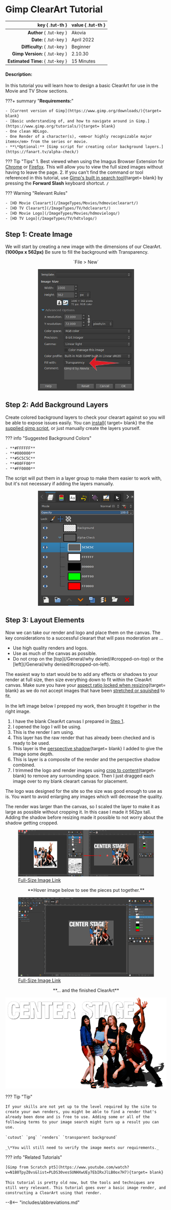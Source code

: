 # **Gimp ClearArt Tutorial**

<div class="tut-table" markdown>

| key                  { .tut-th } | value                 { .tut-th } |
| -------------------------------: | :-------------------------------- |
| **Author**          { .tut-key } | Akovia                            |
| **Date:**           { .tut-key } | April 2022                        |
| **Difficulty:**     { .tut-key } | Beginner                          |
| **Gimp Version:**   { .tut-key } | 2.10.30                           |
| **Estimated Time:** { .tut-key } | 15 Minutes                        |

</div>

#### Description:

In this tutorial you will learn how to design a basic ClearArt for use in the Movie and TV Show sections. 

???+ summary "**Requirements:**"

    - [Current version of Gimp](https://www.gimp.org/downloads/){target= blank}
    - [Basic understanding of, and how to navigate around in Gimp.](https://www.gimp.org/tutorials/){target= blank}
    - One clean HDLogo.
    - One Render of a character(s), <em>or highly recognizable major items</em> from the series or movie.
    - **\*Optional:** [Gimp script for creating color background layers.](https://fanart.tv/alpha-check/)

??? Tip "Tips"
    1. Best viewed when using the Imagus Browser Extension for [Chrome](https://chrome.google.com/webstore/detail/imagus/immpkjjlgappgfkkfieppnmlhakdmaab?hl=en) or [Firefox](https://addons.mozilla.org/en-US/firefox/addon/imagus/). This will allow you to view the full sized images without having to leave the page.
    2. If you can't find the command or tool referenced in this tutorial, use [Gimp's built in search tool](https://www.gimp.org/release-notes/gimp-2.10.html#search-system){target= blank} by pressing the **Forward Slash** keyboard shortcut. **`/`**

??? Warning "Relevant Rules"
    
    - [HD Movie Clearart](/ImageTypes/Movies/hdmovieclearart/)
    - [HD TV Clearart](/ImageTypes/TV/hdclearart/)
    - [HD Movie Logo](/ImageTypes/Movies/hdmovielogo/)
    - [HD TV Logo](/ImageTypes/TV/hdtvlogo/)

## **Step 1:** Create Image

We will start by creating a new image with the dimensions of our ClearArt. **(1000px x 562px)** Be sure to fill the background with Transparency.

<p style="text-align:center;" markdown > `File > New` </p>

<p class="center-image" style="text-align:center;" ><img id='tut-image' width="300" style="border-radius;.5em;margin:auto;" src="../../../assets/images/tutorial-assets/gimp-clearart-create-new-image.jpg"/></p>


## **Step 2:** Add Background Layers

Create colored background layers to check your clearart against so you will be able to expose issues easily. You can [install](https://docs.gimp.org/en/install-script-fu.html){ target= blank} the the [supplied gimp script](https://fanart.tv/alpha-check/), or just manually create the layers yourself.

??? info "Suggested Background Colors"

    - **#FFFFFF**
    - **#000000**
    - **#5C5C5C**
    - **#00FF00**
    - **#FF0000** 
  
The script will put them in a layer group to make them easier to work with, but it's not necessary if adding the layers manually.

<p class="center-image" style="text-align:center;" ><img id='tut-image' width="300" style="border-radius;.5em;margin:auto;" src="../../../assets/images/tutorial-assets/gimp-clearart-add-background-layers.jpg"/></p>

## **Step 3:** Layout Elements

Now we can take our render and logo and place them on the canvas. The key considerations to a successful clearart that will pass moderation are ...

- Use high quality renders and logos.
- Use as much of the canvas as possible.
- Do not crop on the [top](/General/why denied/#cropped-on-top) or the [left](/General/why denied/#cropped-on-left).

The easiest way to start would be to add any effects or shadows to your render at full size, then size everything down to fit within the ClearArt canvas. Make sure you have your [aspect ratio locked when resizing](https://www.gimp.org/tutorials/GIMP_Quickies/#changing-the-size-dimensions-of-an-image-scale){target= blank} as we do not accept images that have been [stretched or squished](/General/why%20denied/#aspect-ratio) to fit.

In the left image below I prepped my work, then brought it together in the right image.

1. I have the blank ClearArt canvas I prepared in [Step 1](#step-1-create-image).
2. I opened the logo I will be using.
3. This is the render I am using.
4. This layer has the raw render that has already been checked and is ready to be used.
5. This layer is the [perspective shadow](https://docs.gimp.org/2.10/en/script-fu-perspective-shadow.html){target= blank} I added to give the image some depth.
6. This is layer is a composite of the render and the perspective shadow combined.
7. I trimmed the logo and render images using [crop to content](https://docs.gimp.org/en/gimp-image-crop.html){target= blank} to remove any surrounding space. Then I just dragged each image over to my blank clearart canvas for placement.

The logo was designed for the site so the size was good enough to use as is. You want to avoid enlarging any images which will decrease the quality.

The render was larger than the canvas, so I scaled the layer to make it as large as possible without cropping it. In this case I made it 562px tall. Adding the shadow before resizing made it possible to not worry about the shadow getting cropped.

<figure><img id='tut-image' style="border-radius;.5em;margin:auto;" src="../../../assets/images/tutorial-assets/gimp-clearart-prep-render-2-layout.jpg" onclick='"window.open(http://localhost:8000/assets/images/tutorial-assets/gimp-clearart-prep-render-2-layout.jpg)"'/><figcaption><a href="../../../assets/images/tutorial-assets/gimp-clearart-prep-render-2-layout.jpg">Full-Size Image Link</a></figcaption></figure>

<p style="text-align:center;" markdown > **Hover image below to see the pieces put together.** </p>

<figure><img class="center-image" style="border-radius;.5em;" src="../../../assets/images/tutorial-assets/gimp-clearart-crop-n-drag.jpg" onmouseover="this.src='../../../assets/images/tutorial-assets/gimp-clearart-crop-n-drag.gif'" onmouseout="this.src='../../../assets/images/tutorial-assets/gimp-clearart-crop-n-drag.jpg'"/><figcaption><a href="../../../assets/images/tutorial-assets/gimp-clearart-crop-n-drag.gif">Full-Size Image Link</a></figcaption></figure>

<p style="text-align:center;" markdown > **... and the finished ClearArt** </p>

<img class="center-image" style="border-radius;.5em;" src="../../../assets/images/tutorial-assets/gimp-clearart-tutorial-finished.jpg" onmouseover="this.src='../../../assets/images/tutorial-assets/gimp-clearart-tutorial-finished-border.jpg'" onmouseout="this.src='../../../assets/images/tutorial-assets/gimp-clearart-tutorial-finished.jpg'"/>

??? Tip "Tip"

    If your skills are not yet up to the level required by the site to create your own renders, you might be able to find a render that's already been done and is free to use. Adding some or all of the following terms to your image search might turn up a result you can use.
    
    `cutout` `png` `renders` `transparent background`

    _\*You will still need to verify the image meets our requirements._

??? info "Related Tutorials"

    [Gimp from Scratch pt5](https://www.youtube.com/watch?v=N1B0TpyZ0vs&list=PLDS30vesSUNHXwUEy7EbIRxJlLB0ox7H7){target= blank}

    This tutorial is pretty old now, but the tools and techniques are still very relevant. This tutorial goes over a basic image render, and constructing a ClearArt using that render.


--8<-- "includes/abbreviations.md"


